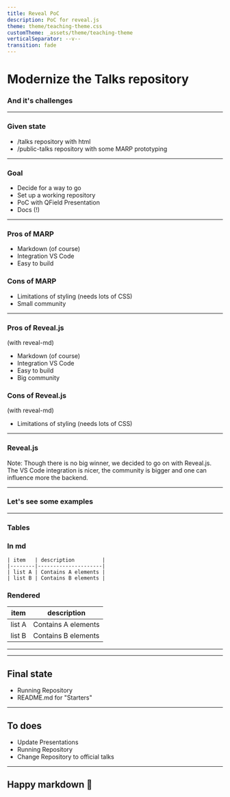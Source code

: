```yaml
---
title: Reveal PoC
description: PoC for reveal.js
theme: theme/teaching-theme.css
customTheme: _assets/theme/teaching-theme
verticalSeparator: --v--
transition: fade
---
```


# Modernize the Talks repository
<h3 class=dark>And it's challenges</h3>

---

### Given state
- /talks repository with html
- /public-talks repository with some MARP prototyping

---

### Goal

- Decide for a way to go
- Set up a working repository
- PoC with QField Presentation
- Docs (!)

---

<div class="container">
<div class="col">
<h3> Pros of MARP </h3 >

- Markdown (of course)
- Integration VS Code
- Easy to build
</div>
<div class="col">
<h3> Cons of MARP </h3 >

- Limitations of styling (needs lots of CSS)
- Small community
</div>

---

<div class="container">
<div class="col">
<h3> Pros of Reveal.js</h3 >

(with reveal-md)

- Markdown (of course)
- Integration VS Code
- Easy to build
- Big community
</div>
<div class="col">
<h3> Cons of Reveal.js</h3 >

(with reveal-md)

- Limitations of styling (needs lots of CSS)
</div>

---

### Reveal.js

Note: Though there is no big winner, we decided to go on with Reveal.js. The VS Code integration is nicer, the community is bigger and one can influence more the backend.

---

### Let's see some examples

---

### Tables

<div class="container">
<div class="col">
<h3> In md </h3 >

```{md}
| item   | description         |
|--------|---------------------|
| list A | Contains A elements |
| list B | Contains B elements |
```

</div>
<div class="col">
<h3> Rendered </h3 >

| item   | description         |
|--------|---------------------|
| list A | Contains A elements |
| list B | Contains B elements |

</div>

---

---

## Final state
- Running Repository
- README.md for "Starters"

---

## To does
- Update Presentations
- Running Repository
- Change Repository to official talks

---

## Happy markdown 🎉
